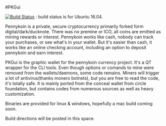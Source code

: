 #PKGui


[![Build Status](https://travis-ci.org/Pennykoin/PKGui.svg?branch=master)](https://travis-ci.org/Pennykoin/PKGui) : build status is for Ubuntu 16.04.
 
 Pennykoin is a private, secure cryptocurrency primarily forked form digital/dark/ducknote. There was no premine or ICO, all coins are emitted as mining rewards or interest. Pennykoin works like cash, nobody can track your purchases, or see what's in your wallet. But it's easier than cash, it works like an online checking account, including an option to deposit pennykoin and earn interest.
  
  
  PKGui is the graphic wallet for the pennykoin currency project. It's a QT wrapper for the CLI tools.  Even though options or comands to mine were removed from the wallets/daemons, some code remains. Miners will trigger a lot of antivirus(thanks monero botnets), but you are free to read the code, it's totally safe. It is mainly ported from the conceal wallet from circle foundation, but contains codes from numerous sources as well as heavy customization.

   Binaries are provided for linux & windows, hopefully a mac build coming soon. 
   
   
   
   Build directions will be posted in this space.
